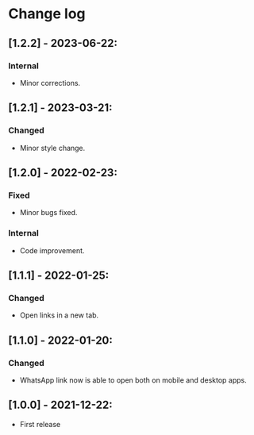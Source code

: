 # Change log

## [1.2.2] - 2023-06-22:
### Internal
- Minor corrections.

## [1.2.1] - 2023-03-21:
### Changed
- Minor style change.

## [1.2.0] - 2022-02-23:
### Fixed
- Minor bugs fixed.
### Internal
- Code improvement.

## [1.1.1] - 2022-01-25:
### Changed
- Open links in a new tab.

## [1.1.0] - 2022-01-20:
### Changed
- WhatsApp link now is able to open both on mobile and desktop apps.

## [1.0.0] - 2021-12-22:
- First release

